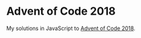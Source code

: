 # Advent of Code 2018

My solutions in JavaScript to [Advent of Code 2018](https://adventofcode.com/2018).
